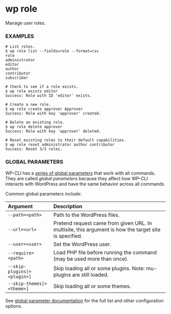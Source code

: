 # wp role

Manage user roles.

### EXAMPLES

    # List roles.
    $ wp role list --fields=role --format=csv
    role
    administrator
    editor
    author
    contributor
    subscriber

    # Check to see if a role exists.
    $ wp role exists editor
    Success: Role with ID 'editor' exists.

    # Create a new role.
    $ wp role create approver Approver
    Success: Role with key 'approver' created.

    # Delete an existing role.
    $ wp role delete approver
    Success: Role with key 'approver' deleted.

    # Reset existing roles to their default capabilities.
    $ wp role reset administrator author contributor
    Success: Reset 3/3 roles.

### GLOBAL PARAMETERS

WP-CLI has a [series of global parameters](https://make.wordpress.org/cli/handbook/config/) that work with all commands. They are called _global parameters_ because they affect how WP-CLI interacts with WordPress and have the same behavior across all commands.

Common global parameters include:

| **Argument**    | **Description**              |
|:----------------|:-----------------------------|
| `--path=<path>` | Path to the WordPress files. |
| `--url=<url>`   | Pretend request came from given URL. In multisite, this argument is how the target site is specified. |
| `--user=<user>` | Set the WordPress user.      |
| `--require=<path>` | Load PHP file before running the command (may be used more than once). |
| `--skip-plugins[=<plugin>]` | Skip loading all or some plugins. Note: mu-plugins are still loaded. |
| `--skip-themes[=<theme>]` | Skip loading all or some themes. |

See [global parameter documentation](https://make.wordpress.org/cli/handbook/config/) for the full list and other configuration options.

